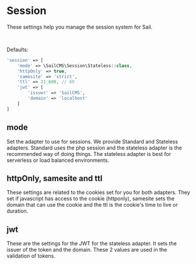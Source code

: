 # Session

These settings help you manage the session system for Sail.

<br/>

Defaults:
```php
'session' => [
    'mode' => \SailCMS\Session\Stateless::class,
    'httpOnly' => true,
    'samesite' => 'strict',
    'ttl' => 21_600, // 6h
    'jwt' => [
        'issuer' => 'SailCMS',
        'domain' => 'localhost'
    ]
]
```

## mode

Set the adapter to use for sessions. We provide Standard and Stateless adapters. Standard uses the php
session and the stateless adapter is the recommended way of doing things. The stateless adapter is best
for serverless or load balanced environments.

## httpOnly, samesite and ttl

These settings are related to the cookies set for you for both adapters. They set if javascript has
access to the cookie (httponly), samesite sets the domain that can use the cookie and the ttl is the
cookie's time to live or duration.

## jwt

These are the settings for the JWT for the stateless adapter. It sets the issuer of the token and the 
domain. These 2 values are used in the validation of tokens.